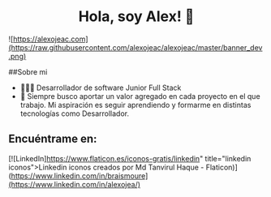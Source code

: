 <div align="center">
  <h1 align="center"> Hola, soy Alex! 👋</h1>
</div>

![https://alexojeac.com](https://raw.githubusercontent.com/alexojeac/alexojeac/master/banner_dev.png)

##Sobre mi

- 🧑🏻‍💻 Desarrollador de software Junior Full Stack
- 🎯 Siempre busco aportar un valor agregado en cada proyecto en el que trabajo. Mi aspiración es seguir aprendiendo y formarme en distintas tecnologías como Desarrollador.

## Encuéntrame en:
[![LinkedIn]https://www.flaticon.es/iconos-gratis/linkedin" title="linkedin iconos">Linkedin iconos creados por Md Tanvirul Haque - Flaticon)](https://www.linkedin.com/in/braismoure](https://www.linkedin.com/in/alexojea/)

